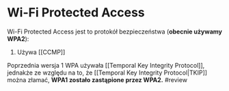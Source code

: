 # Wi-Fi Protected Access
Wi-Fi Protected Access jest to protokół bezpieczeństwa (**obecnie używamy WPA2**):
1. Używa [[CCMP]]

Poprzednia wersja 1 WPA używała [[Temporal Key Integrity Protocol]], jednakże ze względu na to, że [[Temporal Key Integrity Protocol|TKIP]] można złamać, **WPA1 zostało zastąpione przez WPA2.** #review